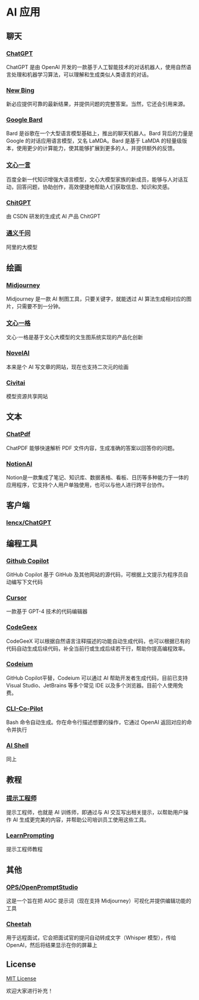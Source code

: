 # AI 应用

## 聊天

### [ChatGPT](https://chat.openai.com/)  
ChatGPT 是由 OpenAI 开发的一款基于人工智能技术的对话机器人，使用自然语言处理和机器学习算法，可以理解和生成类似人类语言的对话。
### [New Bing](https://www.bing.com/new)   
新必应提供可靠的最新结果，并提供问题的完整答案。当然，它还会引用来源。
### [Google Bard](https://bard.google.com/)   
Bard 是谷歌在一个大型语言模型基础上，推出的聊天机器人。Bard 背后的力量是 Google 的对话应用语言模型，又名 LaMDA。Bard 是基于 LaMDA 的轻量级版本，使用更少的计算能力，使其能够扩展到更多的人，并提供额外的反馈。
### [文心一言](https://yiyan.baidu.com/welcome)   
百度全新一代知识增强大语言模型，文心大模型家族的新成员，能够与人对话互动，回答问题，协助创作，高效便捷地帮助人们获取信息、知识和灵感。
### [ChitGPT](https://so.csdn.net/so/ask)
由 CSDN 研发的生成式 AI 产品 ChitGPT
### [通义千问](https://tongyi.aliyun.com/)
阿里的大模型

## 绘画

### [Midjourney](https://www.midjourney.com/)   
Midjourney 是一款 AI 制图工具，只要关键字，就能透过 AI 算法生成相对应的图片，只需要不到一分钟。
### [文心一格](https://yige.baidu.com/)   
文心·一格是基于文心大模型的文生图系统实现的产品化创新
### [NovelAI](https://novelai.net/)
本来是个 AI 写文章的网站，现在也支持二次元的绘画
### [Civitai](https://civitai.com/)
模型资源共享网站

## 文本
### [ChatPdf](https://www.chatpdf.com/)   
ChatPDF 能够快速解析 PDF 文件内容，生成准确的答案以回答你的问题。
### [NotionAI](https://www.notion.so/product/ai)
Notion是一款集成了笔记、知识库、数据表格、看板、日历等多种能力于一体的应用程序，它支持个人用户单独使用，也可以与他人进行跨平台协作。

## 客户端
### [lencx/ChatGPT](https://github.com/lencx/ChatGPT)

## 编程工具
### [Github Copilot](https://github.com/features/copilot/)    
GitHub Copilot 基于 GitHub 及其他网站的源代码，可根据上文提示为程序员自动编写下文代码
### [Cursor](https://www.cursor.so/)   
一款基于 GPT-4 技术的代码编辑器
### [CodeGeex](https://codegeex.cn/)  
CodeGeeX 可以根据自然语言注释描述的功能自动生成代码，也可以根据已有的代码自动生成后续代码，补全当前行或生成后续若干行，帮助你提高编程效率。
### [Codeium](https://codeium.com/)
GitHub Copilot平替，Codeium 可以通过 AI 帮助开发者生成代码，目前已支持 Visual Studio、JetBrains 等多个常见 IDE 以及多个浏览器。目前个人使用免费。
### [CLI-Co-Pilot](https://github.com/AntonOsika/CLI-Co-Pilot)
Bash 命令自动生成。你在命令行描述想要的操作，它通过 OpenAI 返回对应的命令并执行
### [AI Shell](https://github.com/BuilderIO/ai-shell)
同上

## 教程
### [提示工程师](https://github.com/dair-ai/Prompt-Engineering-Guide)    
提示工程师，也就是 AI 训练师，即通过与 AI 交互写出相关提示，以帮助用户操作 AI 生成更完美的内容，并帮助公司培训员工使用这些工具。
### [LearnPrompting](https://learnprompting.org/zh-Hans/docs/intro)
提示工程师教程

## 其他
### [OPS/OpenPromptStudio](https://github.com/Moonvy/OpenPromptStudio)
这是一个旨在把 AIGC 提示词（现在支持 Midjourney）可视化并提供编辑功能的工具
### [Cheetah](https://github.com/leetcode-mafia/cheetah)
用于远程面试，它会把面试官的提问自动转成文字（Whisper 模型），传给 OpenAI，然后将结果显示在你的屏幕上

## License

[MIT License](https://github.com/dabao-zhao/ai-nav/edit/main/LICENSE.md)

欢迎大家进行补充！
